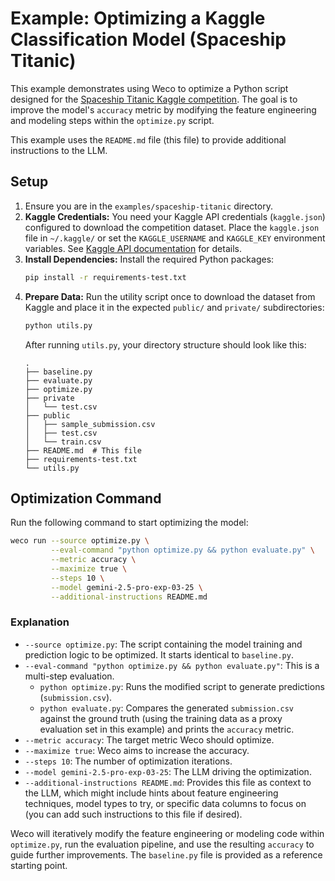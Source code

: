 # Example: Optimizing a Kaggle Classification Model (Spaceship Titanic)

This example demonstrates using Weco to optimize a Python script designed for the [Spaceship Titanic Kaggle competition](https://www.kaggle.com/competitions/spaceship-titanic/overview). The goal is to improve the model's `accuracy` metric by modifying the feature engineering and modeling steps within the `optimize.py` script.

This example uses the `README.md` file (this file) to provide additional instructions to the LLM.

## Setup

1.  Ensure you are in the `examples/spaceship-titanic` directory.
2.  **Kaggle Credentials:** You need your Kaggle API credentials (`kaggle.json`) configured to download the competition dataset. Place the `kaggle.json` file in `~/.kaggle/` or set the `KAGGLE_USERNAME` and `KAGGLE_KEY` environment variables. See [Kaggle API documentation](https://github.com/Kaggle/kaggle-api#api-credentials) for details.
3.  **Install Dependencies:** Install the required Python packages:
    ```bash
    pip install -r requirements-test.txt
    ```
4.  **Prepare Data:** Run the utility script once to download the dataset from Kaggle and place it in the expected `public/` and `private/` subdirectories:
    ```bash
    python utils.py
    ```
    After running `utils.py`, your directory structure should look like this:
    ```
    .
    ├── baseline.py
    ├── evaluate.py
    ├── optimize.py
    ├── private
    │   └── test.csv
    ├── public
    │   ├── sample_submission.csv
    │   ├── test.csv
    │   └── train.csv
    ├── README.md  # This file
    ├── requirements-test.txt
    └── utils.py
    ```

## Optimization Command

Run the following command to start optimizing the model:

```bash
weco run --source optimize.py \
         --eval-command "python optimize.py && python evaluate.py" \
         --metric accuracy \
         --maximize true \
         --steps 10 \
         --model gemini-2.5-pro-exp-03-25 \
         --additional-instructions README.md
```

### Explanation

*   `--source optimize.py`: The script containing the model training and prediction logic to be optimized. It starts identical to `baseline.py`.
*   `--eval-command "python optimize.py && python evaluate.py"`: This is a multi-step evaluation.
    *   `python optimize.py`: Runs the modified script to generate predictions (`submission.csv`).
    *   `python evaluate.py`: Compares the generated `submission.csv` against the ground truth (using the training data as a proxy evaluation set in this example) and prints the `accuracy` metric.
*   `--metric accuracy`: The target metric Weco should optimize.
*   `--maximize true`: Weco aims to increase the accuracy.
*   `--steps 10`: The number of optimization iterations.
*   `--model gemini-2.5-pro-exp-03-25`: The LLM driving the optimization.
*   `--additional-instructions README.md`: Provides this file as context to the LLM, which might include hints about feature engineering techniques, model types to try, or specific data columns to focus on (you can add such instructions to this file if desired).

Weco will iteratively modify the feature engineering or modeling code within `optimize.py`, run the evaluation pipeline, and use the resulting `accuracy` to guide further improvements. The `baseline.py` file is provided as a reference starting point.
